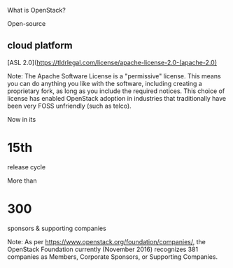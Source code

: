 <!-- .slide: data-background-image="images/openstack-logo.svg" data-background-size="contain" -->


What is OpenStack?


Open-source
## cloud platform
[ASL 2.0](https://tldrlegal.com/license/apache-license-2.0-(apache-2.0)

Note: The Apache Software License is a "permissive" license. This
means you can do anything you like with the software, including
creating a proprietary fork, as long as you include the required
notices. This choice of license has enabled OpenStack adoption in
industries that traditionally have been very FOSS unfriendly (such as
telco).


<!-- .slide: 
data-background-image="http://upload.wikimedia.org/wikipedia/commons/e/e5/NASA_logo.svg"
data-background-size="contain" -->


<!-- .slide: 
data-background-image="http://upload.wikimedia.org/wikipedia/en/1/16/Rackspace_logo.svg" data-background-size="contain" -->


Now in its
# 15th
release cycle


<!-- .slide: 
data-background-image="images/openstack-newton-logo.png" data-background-size="contain" -->


More than
# 300
sponsors & supporting companies

Note: As per <https://www.openstack.org/foundation/companies/>, the
OpenStack Foundation currently (November 2016) recognizes 381
companies as Members, Corporate Sponsors, or Supporting Companies.